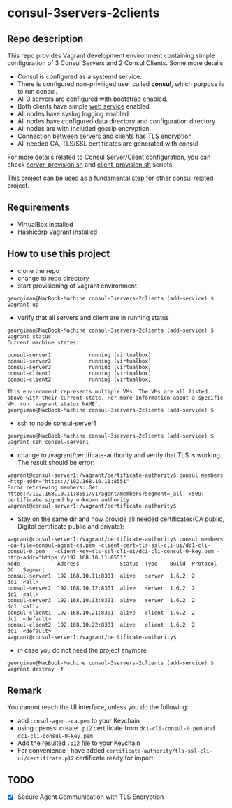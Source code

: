 # consul-3servers-2clients

## Repo description
This repo provides Vagrant development environment containing simple configuration of 3 Consul Servers and 2 Consul Clients. 
Some more details:
- Consul is configured as a systemd service.
- There is configured non-priviliged user called **consul**, which purpose is to run consul.
- All 3 servers are configured with bootstrap enabled.
- Both clients have simple [web service](https://github.com/berchev/consul-3servers-2clients/blob/master/scripts/client_service.sh) enabled 
- All nodes have syslog logging enabled
- All nodes have configured data directory and configuration directory
- All nodes are with included gossip encryption.
- Connection between servers and clients has TLS encryption
- All needed CA, TLS/SSL certificates are generated with consul

For more details related to Consul Server/Client configuration, you can check [server_provision.sh](https://github.com/berchev/consul-3servers-2clients/blob/master/scripts/server_provision.sh) and [client_provision.sh](https://github.com/berchev/consul-3servers-2clients/blob/master/scripts/client_provision.sh) scripts.

This project can be used as a fundamental step for other consul related project.

## Requirements
- VirtualBox installed
- Hashicorp Vagrant installed

## How to use this project
- clone the repo 
- change to repo directory
- start provisioning of vagrant environment
```
georgiman@MacBook-Machine consul-3servers-2clients (add-service) $ vagrant up
```
- verify that all servers and client are in running status
```
georgiman@MacBook-Machine consul-3servers-2clients (add-service) $ vagrant status
Current machine states:

consul-server1            running (virtualbox)
consul-server2            running (virtualbox)
consul-server3            running (virtualbox)
consul-client1            running (virtualbox)
consul-client2            running (virtualbox)

This environment represents multiple VMs. The VMs are all listed
above with their current state. For more information about a specific
VM, run `vagrant status NAME`.
georgiman@MacBook-Machine consul-3servers-2clients (add-service) $ 
```
- ssh to node consul-server1
```
georgiman@MacBook-Machine consul-3servers-2clients (add-service) $ vagrant ssh consul-server1
```

- change to /vagrant/certificate-authority and verify that TLS is working. The result should be error:
```
vagrant@consul-server1:/vagrant/certificate-authority$ consul members -http-addr="https://192.168.10.11:8551"
Error retrieving members: Get https://192.168.10.11:8551/v1/agent/members?segment=_all: x509: certificate signed by unknown authority
vagrant@consul-server1:/vagrant/certificate-authority$ 
```
- Stay on the same dir and now provide all needed certificates(CA public, Digital certificate public and private):
```
vagrant@consul-server1:/vagrant/certificate-authority$ consul members -ca-file=consul-agent-ca.pem -client-cert=tls-ssl-cli-ui/dc1-cli-consul-0.pem   -client-key=tls-ssl-cli-ui/dc1-cli-consul-0-key.pem -http-addr="https://192.168.10.11:8551"
Node            Address             Status  Type    Build  Protocol  DC   Segment
consul-server1  192.168.10.11:8301  alive   server  1.6.2  2         dc1  <all>
consul-server2  192.168.10.12:8301  alive   server  1.6.2  2         dc1  <all>
consul-server3  192.168.10.13:8301  alive   server  1.6.2  2         dc1  <all>
consul-client1  192.168.10.21:8301  alive   client  1.6.2  2         dc1  <default>
consul-client2  192.168.10.22:8301  alive   client  1.6.2  2         dc1  <default>
vagrant@consul-server1:/vagrant/certificate-authority$ 
```
- in case you do not need the project anymore
```
georgiman@MacBook-Machine consul-3servers-2clients (add-service) $ vagrant destroy -f
```

## Remark
You cannot reach the UI interface, unless you do the following:
- add `consul-agent-ca.pem` to your Keychain
- using openssl create `.p12` certificate from `dc1-cli-consul-0.pem` and `dc1-cli-consul-0-key.pem`
- Add the resulted `.p12` file to your Keychain
- For convenience I have added `certificate-authority/tls-ssl-cli-ui/certificate.p12` certificate ready for import

## TODO
- [x] Secure Agent Communication with TLS Encryption
